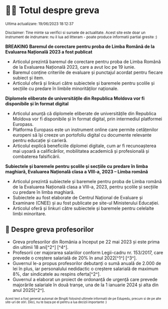 # 👩‍🏫 Totul despre greva
<sub>Ultima actualizare: 19/06/2023 18:12:37</sub>

<sub>Disclaimer: Tine minte sa verifici si sursele de actualitate. Acest site este doar un instrument de indrumare: nu il lua ad litteram - poate produce informatii partial gresite :)</sub>

**BREAKING Baremul de corectare pentru proba de Limba Română de la Evaluarea Națională 2023 a fost publicat**
- Articolul prezintă baremul de corectare pentru proba de Limba Română de la Evaluarea Națională 2023, care a avut loc pe 19 iunie.
- Baremul conține criteriile de evaluare și punctajul acordat pentru fiecare subiect și item.
- Articolul oferă și linkuri către subiectele și baremele pentru școlile și secțiile cu predare în limbile minorităților naționale.

**Diplomele eliberate de universitățile din Republica Moldova vor fi disponibile și în format digital**
- Articolul anunță că diplomele eliberate de universitățile din Republica Moldova vor fi disponibile și în format digital, prin intermediul platformei Europass.
- Platforma Europass este un instrument online care permite cetățenilor europeni să își creeze un portofoliu digital cu documente relevante pentru educație și carieră.
- Articolul explică beneficiile diplomei digitale, cum ar fi recunoașterea mai ușoară a calificărilor, mobilitatea academică și profesională și combaterea falsificării.

**Subiectele și baremele pentru școlile și secțiile cu predare în limba maghiară, Evaluarea Națională clasa a VIII-a, 2023 – Limba română**
- Articolul prezintă subiectele și baremele pentru proba de Limba română de la Evaluarea Națională clasa a VIII-a, 2023, pentru școlile și secțiile cu predare în limba maghiară.
- Subiectele au fost elaborate de Centrul Național de Evaluare și Examinare (CNEE) și au fost publicate pe site-ul Ministerului Educației.
- Articolul oferă și linkuri către subiectele și baremele pentru celelalte limbi minoritare.

## 🏫 Despre greva profesorilor
- Greva profesorilor din România a început pe 22 mai 2023 și este prima din ultimii 18 ani[^2^] [^4^].
- Profesorii cer majorarea salariilor conform Legii-cadru nr. 153/2017, care prevede o creștere salarială de 20% în anul 2022[^1^] [^3^].
- Guvernul le-a propus profesorilor debutanți o sumă anuală de 2.000 de lei în plus, iar personalului nedidactic o creștere salarială de maximum 8%, dar sindicatele au respins oferta[^2^].
- Guvernul a elaborat un proiect de ordonanță de urgență care prevede majorările salariale în două tranșe, una de la 1 ianuarie 2024 și alta din anul 2025[^2^].


<sub><sub>Acest text a fost generat automat de BingAI folosind ultimele informatii de pe Edupedu, precum si de pe alte site-uri de stiri. Deci, nu te baza pe el pentru a lua decizii importante :)</sub></sub>